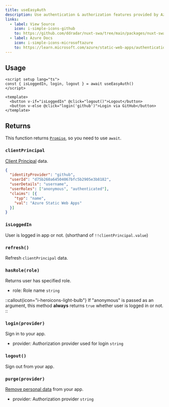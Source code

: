 ```yaml
---
title: useEasyAuth
description: Use authentication & authorization features provided by Azure Static Web Apps.
links:
  - label: View Source
    icon: i-simple-icons-github
    to: https://github.com/ddradar/nuxt-swa/tree/main/packages/nuxt-swa/src/runtime/composables/useEasyAuth.ts
  - label: Azure Docs
    icon: i-simple-icons-microsoftazure
    to: https://learn.microsoft.com/azure/static-web-apps/authentication-authorization
---
```


## Usage

```vue [LoginButton.vue]
<script setup lang="ts">
const { isLoggedIn, login, logout } = await useEasyAuth()
</script>

<template>
  <button v-if="isLoggedIn" @click="logout()">Logout</button>
  <button v-else @click="login('github')">Login via GitHub</button>
</template>
```

## Returns

This function returns [`Promise`](https://developer.mozilla.org/docs/Web/JavaScript/Reference/Global_Objects/Promise), so you need to use `await`.

### `clientPrincipal`

[Client Principal](https://learn.microsoft.com/azure/static-web-apps/user-information?tabs=javascript#client-principal-data) data.

```json
{
  "identityProvider": "github",
  "userId": "d75b260a64504067bfc5b2905e3b8182",
  "userDetails": "username",
  "userRoles": ["anonymous", "authenticated"],
  "claims": [{
    "typ": "name",
    "val": "Azure Static Web Apps"
  }]
}
```

### `isLoggedIn`

User is logged in app or not. (shorthand of `!!clientPrincipal.value`)

### `refresh()`

Refresh `clientPrincipal` data.

### `hasRole(role)`

Returns user has specified role.

- role: Role name `string`

::callout{icon="i-heroicons-light-bulb"}
If "anonymous" is passed as an argument, this method **always** returns `true` whether user is logged in or not.
::

### `login(provider)`

Sign in to your app.

- provider: Authorization provider used for login `string`

### `logout()`

Sign out from your app.

### `purge(provider)`

[Remove personal data](https://learn.microsoft.com/azure/static-web-apps/authentication-authorization#remove-personal-data) from your app.

- provider: Authorization provider `string`
